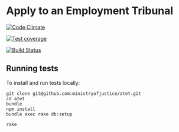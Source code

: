 # Apply to an Employment Tribunal

[![Code Climate](https://codeclimate.com/github/ministryofjustice/atet.png)](https://codeclimate.com/github/ministryofjustice/atet)

[![Test coverage](https://codeclimate.com/github/ministryofjustice/atet/coverage.png)](https://codeclimate.com/github/ministryofjustice/atet)

[![Build Status](https://travis-ci.org/ministryofjustice/atet.svg?branch=master)](https://travis-ci.org/ministryofjustice/atet)


## Running tests

To install and run tests locally:

```
git clone git@github.com:ministryofjustice/atet.git
cd atet
bundle
npm install
bundle exec rake db:setup

rake
```